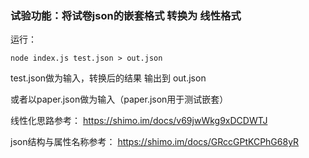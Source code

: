 ### 试验功能：将试卷json的嵌套格式 转换为 线性格式

运行：

`node index.js test.json > out.json
`

test.json做为输入，转换后的结果 输出到 out.json

或者以paper.json做为输入（paper.json用于测试嵌套）

线性化思路参考：
https://shimo.im/docs/v69jwWkg9xDCDWTJ

json结构与属性名称参考：
https://shimo.im/docs/GRccGPtKCPhG68yR
